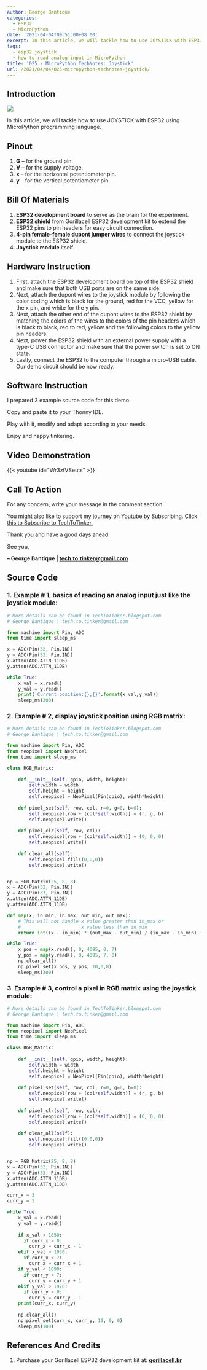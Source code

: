 ```yaml
---
author: George Bantique
categories:
  - ESP32
  - MicroPython
date: '2021-04-04T09:51:00+08:00'
excerpt: In this article, we will tackle how to use JOYSTICK with ESP32 using MicroPython programming language.
tags:
  - esp32 joystick
  - how to read analog input in MicroPython
title: '025 - MicroPython TechNotes: Joystick'
url: /2021/04/04/025-micropython-technotes-joystick/
---
```


## **Introduction**

![](https://techtotinker.com/wp-content/uploads/2023/03/025-joystick-micropython.png)

In this article, we will tackle how to use JOYSTICK with ESP32 using MicroPython programming language.

## **Pinout**
1. **G** – for the ground pin.
2. **V** – for the supply voltage.
3. **x** – for the horizontal potentiometer pin.
4. **y** – for the vertical potentiometer pin.

## **Bill Of Materials**
1. **ESP32 development board** to serve as the brain for the experiment.
2. **ESP32 shield** from Gorillacell ESP32 development kit to extend the ESP32 pins to pin headers for easy circuit connection.
3. **4-pin female-female dupont jumper wires** to connect the joystick module to the ESP32 shield.
4. **Joystick module** itself.

## **Hardware Instruction**
1. First, attach the ESP32 development board on top of the ESP32 shield and make sure that both USB ports are on the same side.
2. Next, attach the dupont wires to the joystick module by following the color coding which is black for the ground, red for the VCC, yellow for the x pin, and white for the y pin.
3. Next, attach the other end of the dupont wires to the ESP32 shield by matching the colors of the wires to the colors of the pin headers which is black to black, red to red, yellow and the following colors to the yellow pin headers.
4. Next, power the ESP32 shield with an external power supply with a type-C USB connector and make sure that the power switch is set to ON state.
5. Lastly, connect the ESP32 to the computer through a micro-USB cable. Our demo circuit should be now ready.

## **Software Instruction**
I prepared 3 example source code for this demo.

Copy and paste it to your Thonny IDE.

Play with it, modify and adapt according to your needs.

Enjoy and happy tinkering.

## **Video Demonstration**
{{< youtube id="Wr3ztVSeuts" >}}

## **Call To Action**
For any concern, write your message in the comment section.

You might also like to support my journey on Youtube by Subscribing. [Click this to Subscribe to TechToTinker.](https://www.youtube.com/c/TechToTinker?sub_confirmation=1)

Thank you and have a good days ahead.

See you,

**– George Bantique | tech.to.tinker@gmail.com**

## **Source Code**

### 1. Example # 1, basics of reading an analog input just like the joystick module:

```py { lineNos="true" wrap="true" }
# More details can be found in TechToTinker.blogspot.com 
# George Bantique | tech.to.tinker@gmail.com

from machine import Pin, ADC
from time import sleep_ms

x = ADC(Pin(32, Pin.IN))
y = ADC(Pin(33, Pin.IN))
x.atten(ADC.ATTN_11DB)
y.atten(ADC.ATTN_11DB)

while True:
    x_val = x.read()
    y_val = y.read()
    print('Current position:{},{}'.format(x_val,y_val))
    sleep_ms(300)

```

### 2. Example # 2, display joystick position using RGB matrix:

```py { lineNos="true" wrap="true" } 
# More details can be found in TechToTinker.blogspot.com 
# George Bantique | tech.to.tinker@gmail.com

from machine import Pin, ADC
from neopixel import NeoPixel
from time import sleep_ms

class RGB_Matrix:
    
    def __init__(self, gpio, width, height):
        self.width = width
        self.height = height
        self.neopixel = NeoPixel(Pin(gpio), width*height)
        
    def pixel_set(self, row, col, r=0, g=0, b=0):
        self.neopixel[row + (col*self.width)] = (r, g, b)
        self.neopixel.write()
            
    def pixel_clr(self, row, col):
        self.neopixel[row + (col*self.width)] = (0, 0, 0)
        self.neopixel.write()
        
    def clear_all(self):
        self.neopixel.fill((0,0,0))
        self.neopixel.write()


np = RGB_Matrix(25, 8, 8)
x = ADC(Pin(32, Pin.IN))
y = ADC(Pin(33, Pin.IN))
x.atten(ADC.ATTN_11DB)
y.atten(ADC.ATTN_11DB)

def map(x, in_min, in_max, out_min, out_max): 
    # This will not handle x value greater than in_max or 
    #                      x value less than in_min 
    return int((x - in_min) * (out_max - out_min) / (in_max - in_min) + out_min)

while True:
    x_pos = map(x.read(), 0, 4095, 0, 7)
    y_pos = map(y.read(), 0, 4095, 7, 0)
    np.clear_all()
    np.pixel_set(x_pos, y_pos, 10,0,0)
    sleep_ms(300)

```

### 3. Example # 3, control a pixel in RGB matrix using the joystick module:

```py { lineNos="true" wrap="true" } 
# More details can be found in TechToTinker.blogspot.com 
# George Bantique | tech.to.tinker@gmail.com

from machine import Pin, ADC
from neopixel import NeoPixel
from time import sleep_ms

class RGB_Matrix:
    
    def __init__(self, gpio, width, height):
        self.width = width
        self.height = height
        self.neopixel = NeoPixel(Pin(gpio), width*height)
        
    def pixel_set(self, row, col, r=0, g=0, b=0):
        self.neopixel[row + (col*self.width)] = (r, g, b)
        self.neopixel.write()
            
    def pixel_clr(self, row, col):
        self.neopixel[row + (col*self.width)] = (0, 0, 0)
        self.neopixel.write()
        
    def clear_all(self):
        self.neopixel.fill((0,0,0))
        self.neopixel.write()


np = RGB_Matrix(25, 8, 8)
x = ADC(Pin(32, Pin.IN))
y = ADC(Pin(33, Pin.IN))
x.atten(ADC.ATTN_11DB)
y.atten(ADC.ATTN_11DB)

curr_x = 3
curr_y = 3

while True:
    x_val = x.read()
    y_val = y.read()
    
    if x_val < 1850:  
      if curr_x > 0:  
        curr_x = curr_x - 1  
    elif x_val > 1930:  
      if curr_x < 7:  
        curr_x = curr_x + 1  
    if y_val < 1890:  
      if curr_y < 7:  
        curr_y = curr_y + 1  
    elif y_val > 1970:  
      if curr_y > 0:  
        curr_y = curr_y - 1  
    print(curr_x, curr_y)  
    
    np.clear_all()
    np.pixel_set(curr_x, curr_y, 10, 0, 0)
    sleep_ms(100)

```

## **References And Credits**

1. Purchase your Gorillacell ESP32 development kit at:
**[gorillacell.kr](http://gorillacell.kr/)**

